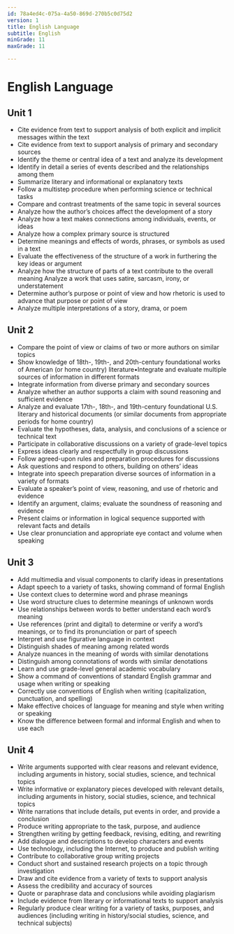 ```yaml
---
id: 78a4ed4c-075a-4a50-869d-270b5c0d75d2
version: 1
title: English Language
subtitle: English
minGrade: 11
maxGrade: 11

---
```

# English Language


## Unit 1
* Cite evidence from text to support analysis of both explicit and implicit messages within the text
* Cite evidence from text to support analysis of primary and secondary sources
* Identify the theme or central idea of a text and analyze its development
* Identify in detail a series of events described and the relationships among them
* Summarize literary and informational or explanatory texts
* Follow a multistep procedure when performing science or technical tasks
* Compare and contrast treatments of the same topic in several sources
* Analyze how the author’s choices affect the development of a story
* Analyze how a text makes connections among individuals, events, or ideas
* Analyze how a complex primary source is structured
* Determine meanings and effects of words, phrases, or symbols as used in a text
* Evaluate the effectiveness of the structure of a work in furthering the key ideas or argument
* Analyze how the structure of parts of a text contribute to the overall meaning Analyze a work that uses satire, sarcasm, irony, or understatement
* Determine author’s purpose or point of view and how rhetoric is used to advance that purpose or point of view
* Analyze multiple interpretations of a story, drama, or poem

## Unit 2
* Compare the point of view or claims of two or more authors on similar topics
* Show knowledge of 18th-, 19th-, and 20th-century foundational works of American (or home country) literature•Integrate and evaluate multiple sources of information in different formats
* Integrate information from diverse primary and secondary sources
* Analyze whether an author supports a claim with sound reasoning and sufficient evidence
* Analyze and evaluate 17th-, 18th-, and 19th-century foundational U.S. literary and historical documents (or similar documents from appropriate periods for home country)
* Evaluate the hypotheses, data, analysis, and conclusions of a science or technical text
* Participate in collaborative discussions on a variety of grade-level topics
* Express ideas clearly and respectfully in group discussions
* Follow agreed-upon rules and preparation procedures for discussions
* Ask questions and respond to others, building on others’ ideas
* Integrate into speech preparation diverse sources of information in a variety of formats
* Evaluate a speaker’s point of view, reasoning, and use of rhetoric and evidence
* Identify an argument, claims; evaluate the soundness of reasoning and evidence
* Present claims or information in logical sequence supported with relevant facts and details
* Use clear pronunciation and appropriate eye contact and volume when speaking

## Unit 3
* Add multimedia and visual components to clarify ideas in presentations
* Adapt speech to a variety of tasks, showing command of formal English
* Use context clues to determine word and phrase meanings
* Use word structure clues to determine meanings of unknown words
* Use relationships between words to better understand each word’s meaning
* Use references (print and digital) to determine or verify a word’s meanings, or to find its pronunciation or part of speech
* Interpret and use figurative language in context
* Distinguish shades of meaning among related words
* Analyze nuances in the meaning of words with similar denotations
* Distinguish among connotations of words with similar denotations
* Learn and use grade-level general academic vocabulary
* Show a command of conventions of standard English grammar and usage when writing or speaking
* Correctly use conventions of English when writing (capitalization, punctuation, and spelling)
* Make effective choices of language for meaning and style when writing or speaking
* Know the difference between formal and informal English and when to use each

## Unit 4
* Write arguments supported with clear reasons and relevant evidence, including arguments in history, social studies, science, and technical topics
* Write informative or explanatory pieces developed with relevant details, including arguments in history, social studies, science, and technical topics
* Write narrations that include details, put events in order, and provide a conclusion
* Produce writing appropriate to the task, purpose, and audience
* Strengthen writing by getting feedback, revising, editing, and rewriting
* Add dialogue and descriptions to develop characters and events
* Use technology, including the Internet, to produce and publish writing
* Contribute to collaborative group writing projects
* Conduct short and sustained research projects on a topic through investigation
* Draw and cite evidence from a variety of texts to support analysis
* Assess the credibility and accuracy of sources
* Quote or paraphrase data and conclusions while avoiding plagiarism
* Include evidence from literary or informational texts to support analysis
* Regularly produce clear writing for a variety of tasks, purposes, and audiences (including writing in history/social studies, science, and technical subjects)
